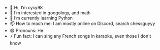 - 👋 Hi, I’m cycy98
- 👀 I’m interested in googology, and math
- 🌱 I’m currently learning Python
- 📫 How to reach me: I am mostly online on Discord, search chessguyyy
- 😄 Pronouns: He
- ⚡ Fun fact: I can sing any French songs in karaoke, even those I don't know

